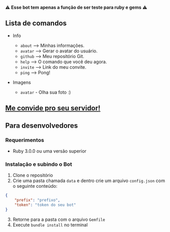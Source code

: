 :warning: **Esse bot tem apenas a função de ser teste para ruby e gems** :warning:

## Lista de comandos

* Info
  * `about`  -->  Minhas informações.
  * `avatar` --> Gerar o avatar do usuário.
  * `github` --> Meu repositório Git.
  * `help`   --> O comando que você deu agora.
  * `invite` --> Link do meu convite.
  * `ping`   --> Pong!

* Imagens
  * `avatar` - Olha sua foto :)


## [Me convide pro seu servidor!](https://discord.com/api/oauth2/authorize?client_id=741030476780929109&permissions=8&scope=bot)

## Para desenvolvedores

### Requerimentos

* Ruby 3.0.0 ou uma versão superior

### Instalação e subindo o Bot

1. Clone o repositório
2. Crie uma pasta chamada `data` e dentro crie um arquivo `config.json` com o seguinte conteúdo: 


```json
{
    "prefix": "prefixo",
    "token": "token do seu bot"
}
```

3. Retorne para a pasta com o arquivo `Gemfile`
4. Execute `bundle install` no terminal

